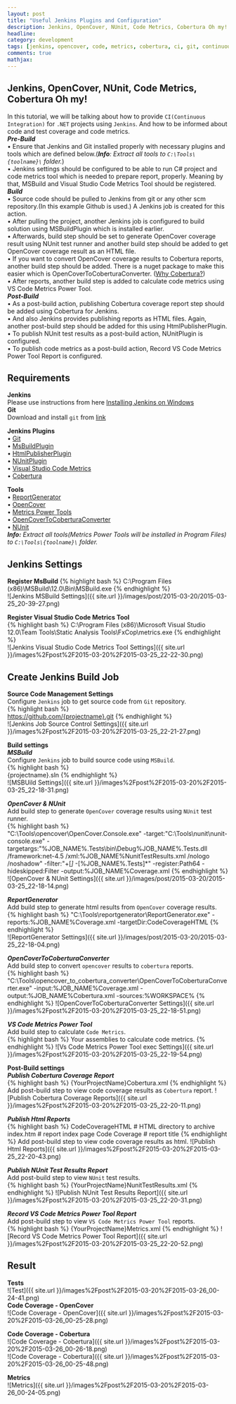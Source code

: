 ```yaml
---
layout: post
title: "Useful Jenkins Plugins and Configuration"
description: Jenkins, OpenCover, NUnit, Code Metrics, Cobertura Oh my!
headline: 
category: development
tags: [jenkins, opencover, code, metrics, cobertura, ci, git, continuous integration]
comments: true
mathjax: 
---
```


## Jenkins, OpenCover, NUnit, Code Metrics, Cobertura Oh my!  
In this tutorial, we will be talking about how to provide ```CI(Continuous Integration)``` for ```.NET``` projects using ```Jenkins```. And how to be informed about code and test coverage and code metrics.   
_**Pre-Build**_  
 • Ensure that Jenkins and Git installed properly with necessary plugins and tools which are defined below.(_**Info**: Extract all tools to ``C:\Tools\{toolname}\`` folder._)  
 • Jenkins settings should be configured to be able to run C# project and code metrics tool which is needed to prepare report, properly. Meaning by that, MSBuild and Visual Studio Code Metrics Tool should be registered.   
_**Build**_   
 • Source code should be pulled to Jenkins from git or any other scm repository.(In this example Github is used.) A Jenkins job is created for this action.  
 • After pulling the project, another Jenkins job is configured to build solution using MSBuildPlugin which is installed earlier.  
 • Afterwards, build step should be set to generate OpenCover coverage result using NUnit test runner and another build step should be added to get OpenCover coverage result as an HTML file.  
 • If you want to convert OpenCover coverage results to Cobertura reports, another build step should be added. There is a nuget package to make this easier which is OpenCoverToCoberturaConverter. ([Why Cobertura?](https://github.com/cobertura/cobertura/wiki/FAQ))    
 • After reports, another build step is added to calculate code metrics using VS Code Metrics Power Tool.  
 _**Post-Build**_  
 • As a post-build action, publishing Cobertura coverage report step should be added using Cobertura for Jenkins.   
 • And also Jenkins provides publishing reports as HTML files. Again, another post-build step should be added for this using HtmlPublisherPlugin.   
 • To publish NUnit test results as a post-build action, NUnitPlugin is configured.  
 • To publish code metrics as a post-build action, Record VS Code Metrics Power Tool Report is configured.  

Requirements  
---------------------------------------------------------
**Jenkins**  
Please use instructions from here [Installing Jenkins on Windows](https://wiki.jenkins-ci.org/display/JENKINS/Installing+Jenkins)  
**Git**  
Download and install ``git`` from [link](https://msysgit.github.io/)  

**Jenkins Plugins**  
• [Git](https://wiki.jenkins-ci.org/display/JENKINS/Git+Plugin)  
• [MsBuildPlugin](https://wiki.jenkins-ci.org/display/JENKINS/MSBuild+Plugin)  
• [HtmlPublisherPlugin](https://wiki.jenkins-ci.org/display/JENKINS/HTML+Publisher+Plugin)   
• [NUnitPlugin](https://wiki.jenkins-ci.org/display/JENKINS/NUnit+Plugin)    
• [Visual Studio Code Metrics](https://wiki.jenkins-ci.org/display/JENKINS/Visual+Studio+Code+Metrics+Plugin)    
• [Cobertura](https://wiki.jenkins-ci.org/display/JENKINS/Cobertura+Plugin)  

**Tools**  
• [ReportGenerator](https://github.com/danielpalme/ReportGenerator/releases)  
• [OpenCover](https://github.com/OpenCover/opencover/releases)  
• [Metrics Power Tools](http://www.microsoft.com/en-us/download/confirmation.aspx?id=41647)  
• [OpenCoverToCoberturaConverter](http://www.nuget.org/packages/OpenCoverToCoberturaConverter)  
• [NUnit](http://nunit.org/?p=download)  
_**Info:** Extract all tools(Metrics Power Tools will be installed in Program Files) to ``C:\Tools\{toolname}\`` folder._

Jenkins Settings  
---------------------------------------------------------
**Register MsBuild** 
{% highlight bash %}
C:\Program Files (x86)\MSBuild\12.0\Bin\MSBuild.exe
{% endhighlight %}  
![Jenkins MSBuild Settings]({{ site.url }}/images/post/2015-03-20/2015-03-25_20-39-27.png)  

**Register Visual Studio Code Metrics Tool**   
{% highlight bash %}
C:\Program Files (x86)\Microsoft Visual Studio 12.0\Team Tools\Static Analysis Tools\FxCop\metrics.exe
{% endhighlight %}  
![Jenkins Visual Studio Code Metrics Tool Settings]({{ site.url }}/images%2Fpost%2F2015-03-20%2F2015-03-25_22-22-30.png)  

Create Jenkins Build Job  
---------------------------------------------------------
**Source Code Management Settings**  
Configure ``Jenkins`` job to get source code from ``Git`` repository.  
{% highlight bash %}  
https://github.com/{projectname}.git
{% endhighlight %}  
![Jenkins Job Source Control Settings]({{ site.url }}/images%2Fpost%2F2015-03-20%2F2015-03-25_22-21-27.png)  

**Build settings**  
_**MSBuild**_  
Configure ``Jenkins`` job to build source code using ``MSBuild``.  
{% highlight bash %}  
{projectname}.sln
{% endhighlight %}  
![MSBUild Settings]({{ site.url }}/images%2Fpost%2F2015-03-20%2F2015-03-25_22-18-31.png)  

_**OpenCover & NUnit**_  
Add build step to generate ``OpenCover`` coverage results using ``NUnit`` test runner.  
{% highlight bash %}  
"C:\Tools\opencover\OpenCover.Console.exe" -target:"C:\Tools\nunit\nunit-console.exe" -targetargs:"%JOB_NAME%.Tests\bin\Debug\%JOB_NAME%.Tests.dll /framework:net-4.5 /xml:%JOB_NAME%NunitTestResults.xml /nologo /noshadow" -filter:"+[*]* -[%JOB_NAME%.Tests]*" -register:Path64 -hideskipped:Filter -output:%JOB_NAME%Coverage.xml
{% endhighlight %}  
![OpenCover & NUnit Settings]({{ site.url }}/images/post/2015-03-20/2015-03-25_22-18-14.png)  

_**ReportGenerator**_  
Add build step to generate html results from ``OpenCover`` coverage results.  
{% highlight bash %}
"C:\Tools\reportgenerator\ReportGenerator.exe" -reports:%JOB_NAME%Coverage.xml -targetDir:CodeCoverageHTML
{% endhighlight %}  
![ReportGenerator Settings]({{ site.url }}/images/post/2015-03-20/2015-03-25_22-18-04.png)  

_**OpenCoverToCoberturaConverter**_  
Add build step to convert ``opencover`` results to ``cobertura`` reports.  
{% highlight bash %}
"C:\Tools\opencover_to_cobertura_converter\OpenCoverToCoberturaConverter.exe" -input:%JOB_NAME%Coverage.xml -output:%JOB_NAME%Cobertura.xml -sources:%WORKSPACE%
{% endhighlight %}
![OpenCoverToCoberturaConverter Settings]({{ site.url }}/images%2Fpost%2F2015-03-20%2F2015-03-25_22-18-51.png) 

_**VS Code Metrics Power Tool**_  
Add build step to calculate ``Code Metrics``.  
{% highlight bash %}
Your assemblies to calculate code metrics.
{% endhighlight %}
![Vs Code Metrics Power Tool exec Settings]({{ site.url }}/images%2Fpost%2F2015-03-20%2F2015-03-25_22-19-54.png)  

**Post-Build settings**  
_**Publish Cobertura Coverage Report**_  
{% highlight bash %}
{YourProjectName}Cobertura.xml
{% endhighlight %}
Add post-build step to view code coverage results as ``Cobertura`` report. 
![Publish Cobertura Coverage Reports]({{ site.url }}/images%2Fpost%2F2015-03-20%2F2015-03-25_22-20-11.png)  

_**Publish Html Reports**_  
{% highlight bash %}
CodeCoverageHTML   # HTML directory to archive
index.htm          # report index page
Code Coverage      # report title
{% endhighlight %}
Add post-build step to view code coverage results as html. 
![Publish Html Reports]({{ site.url }}/images%2Fpost%2F2015-03-20%2F2015-03-25_22-20-43.png)  

_**Publish NUnit Test Results Report**_  
Add post-build step to view ``NUnit`` test results.  
{% highlight bash %}
{YourProjectName}NunitTestResults.xml
{% endhighlight %}
![Publish NUnit Test Results Report]({{ site.url }}/images%2Fpost%2F2015-03-20%2F2015-03-25_22-20-31.png)  

_**Record VS Code Metrics Power Tool Report**_  
Add post-build step to view  ``VS Code Metrics Power Tool`` reports.  
{% highlight bash %}
{YourProjectName}Metrics.xml
{% endhighlight %}
![Record VS Code Metrics Power Tool Report]({{ site.url }}/images%2Fpost%2F2015-03-20%2F2015-03-25_22-20-52.png)

Result
---------------------------------------------------------
**Tests**  
![Test]({{ site.url }}/images%2Fpost%2F2015-03-20%2F2015-03-26_00-24-41.png)  
**Code Coverage - OpenCover**  
![Code Coverage - OpenCover]({{ site.url }}/images%2Fpost%2F2015-03-20%2F2015-03-26_00-25-28.png)  

**Code Coverage - Cobertura**  
![Code Coverage - Cobertura]({{ site.url }}/images%2Fpost%2F2015-03-20%2F2015-03-26_00-26-18.png)  
![Code Coverage - Cobertura]({{ site.url }}/images%2Fpost%2F2015-03-20%2F2015-03-26_00-25-48.png)  

**Metrics**  
![Metrics]({{ site.url }}/images%2Fpost%2F2015-03-20%2F2015-03-26_00-24-05.png) 
